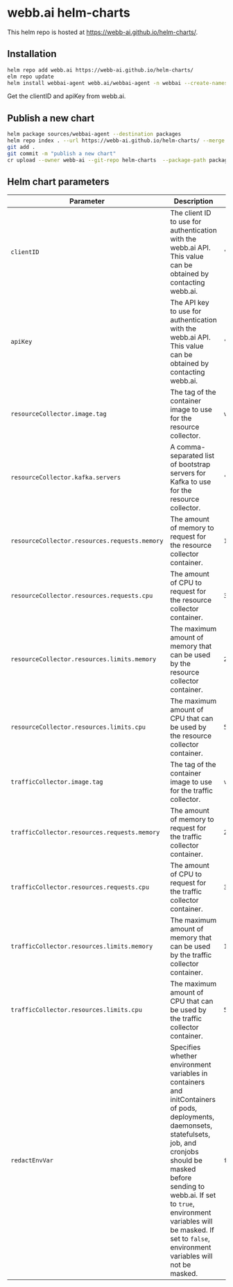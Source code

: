 # webb.ai helm-charts

This helm repo is hosted at https://webb-ai.github.io/helm-charts/.

## Installation

```bash
helm repo add webb.ai https://webb-ai.github.io/helm-charts/
elm repo update
helm install webbai-agent webb.ai/webbai-agent -n webbai --create-namespace --set-string clientID="xxx" --set apiKey="xxx"
```

Get the clientID and apiKey from webb.ai.


## Publish a new chart


```bash
helm package sources/webbai-agent --destination packages
helm repo index . --url https://webb-ai.github.io/helm-charts/ --merge index.yaml
git add .
git commit -m "publish a new chart"
cr upload --owner webb-ai --git-repo helm-charts  --package-path packages --skip-existing

```

## Helm chart parameters

| Parameter | Description | Default |
| --- | --- | --- |
| `clientID` | The client ID to use for authentication with the webb.ai API. This value can be obtained by contacting webb.ai. | `""` |
| `apiKey` | The API key to use for authentication with the webb.ai API. This value can be obtained by contacting webb.ai. | `""` |
| `resourceCollector.image.tag` | The tag of the container image to use for the resource collector. | `v0.4.5` |
| `resourceCollector.kafka.servers` | A comma-separated list of bootstrap servers for Kafka to use for the resource collector. | `""` |
| `resourceCollector.resources.requests.memory` | The amount of memory to request for the resource collector container. | `1000Mi` |
| `resourceCollector.resources.requests.cpu` | The amount of CPU to request for the resource collector container. | `300m` |
| `resourceCollector.resources.limits.memory` | The maximum amount of memory that can be used by the resource collector container. | `2000Mi` |
| `resourceCollector.resources.limits.cpu` | The maximum amount of CPU that can be used by the resource collector container. | `500m` |
| `trafficCollector.image.tag` | The tag of the container image to use for the traffic collector. | `v0.8.3.1` |
| `trafficCollector.resources.requests.memory` | The amount of memory to request for the traffic collector container. | `200Mi` |
| `trafficCollector.resources.requests.cpu` | The amount of CPU to request for the traffic collector container. | `300m` |
| `trafficCollector.resources.limits.memory` | The maximum amount of memory that can be used by the traffic collector container. | `1000Mi` |
| `trafficCollector.resources.limits.cpu` | The maximum amount of CPU that can be used by the traffic collector container. | `500m` |
| `redactEnvVar` | Specifies whether environment variables in containers and initContainers of pods, deployments, daemonsets, statefulsets, job, and cronjobs should be masked before sending to webb.ai. If set to `true`, environment variables will be masked. If set to `false`, environment variables will not be masked. | `false` |

